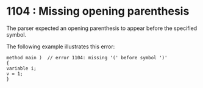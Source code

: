 # 1104 : Missing opening parenthesis

The parser expected an opening parenthesis to appear before the specified symbol.

&#x20;

The following example illustrates this error:

```
method main )  // error 1104: missing '(' before symbol ')'
{
variable i;
v = 1;
}
```

